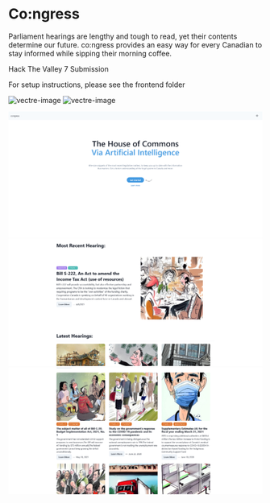 # Co:ngress

Parliament hearings are lengthy and tough to read, yet their contents determine our future. co:ngress provides an easy way for every Canadian to stay informed while sipping their morning coffee.

Hack The Valley 7 Submission

For setup instructions, please see the frontend folder

<img width="820" alt="vectre-image" src="https://cdn.discordapp.com/attachments/1030527530639302741/1031203244766150667/5.png">
<img width="820" alt="vectre-image" src="https://cdn.discordapp.com/attachments/1030527530639302741/1031203263615352852/2323.png">

![Landing page](https://github.com/serhatgktp/Hack-The-Valley-7/blob/main/screenshots/1.png)
![Top of page](https://github.com/serhatgktp/Hack-The-Valley-7/blob/main/screenshots/2.png)
![Scrolling down](https://github.com/serhatgktp/Hack-The-Valley-7/blob/main/screenshots/3.png)